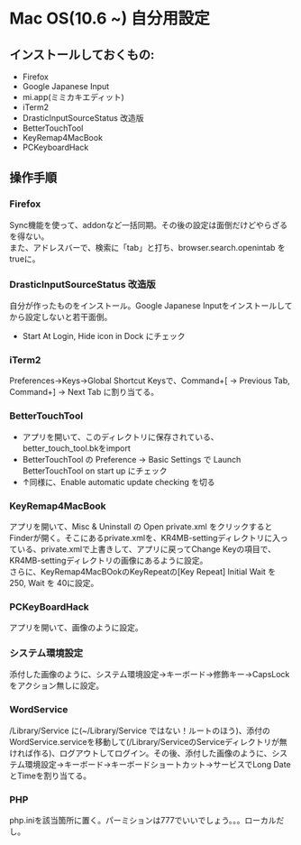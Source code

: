 # Mac OS(10.6 ~) 自分用設定

## インストールしておくもの:
* Firefox
* Google Japanese Input
* mi.app(ミミカキエディット)
* iTerm2
* DrasticInputSourceStatus 改造版
* BetterTouchTool
* KeyRemap4MacBook
* PCKeyboardHack

## 操作手順

### Firefox
Sync機能を使って、addonなど一括同期。その後の設定は面倒だけどやらざるを得ない。  
また、アドレスバーで、検索に「tab」と打ち、browser.search.openintab をtrueに。

### DrasticInputSourceStatus 改造版
自分が作ったものをインストール。Google Japanese Inputをインストールしてから設定しないと若干面倒。
- Start At Login, Hide icon in Dock にチェック

### iTerm2
Preferences->Keys->Global Shortcut Keysで、Command+[ -> Previous Tab, Command+] -> Next Tab に割り当てる。

### BetterTouchTool
- アプリを開いて、このディレクトリに保存されている、better_touch_tool.bkをimport
- BetterTouchTool の Preference -> Basic Settings で Launch BetterTouchTool on start up にチェック
- ↑同様に、Enable automatic update checking を切る

### KeyRemap4MacBook
アプリを開いて、Misc & Uninstall の Open private.xml をクリックするとFinderが開く。そこにあるprivate.xmlを、KR4MB-settingディレクトリに入っている、private.xmlで上書きして、アプリに戻ってChange Keyの項目で、KR4MB-settingディレクトリの画像にあるように設定。  
さらに、KeyRemap4MacBOokのKeyRepeatの[Key Repeat] Initial Wait を 250, Wait を 40に設定。

### PCKeyBoardHack
アプリを開いて、画像のように設定。

### システム環境設定
添付した画像のように、システム環境設定→キーボード→修飾キー→CapsLockをアクション無しに設定。

### WordService
/Library/Service に(~/Library/Service ではない！ルートのほう)、添付のWordService.serviceを移動して(/Library/ServiceのServiceディレクトリが無ければ作る)、ログアウトしてログイン。その後、添付した画像のように、システム環境設定→キーボード→キーボードショートカット→サービスでLong DateとTimeを割り当てる。

### PHP
php.iniを該当箇所に置く。パーミションは777でいいでしょう。。。ローカルだし。

